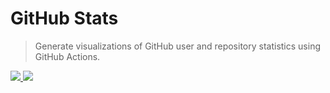 # GitHub Stats
> Generate visualizations of GitHub user and repository statistics using GitHub
Actions.

<a href="https://github.com/rafaltecza/github-stats">

![](https://raw.githubusercontent.com/rafaltecza/github-stats-transparent/output/generated/overview.svg)
![](https://raw.githubusercontent.com/rafaltecza/github-stats-transparent/output/generated/languages.svg)

</a>
